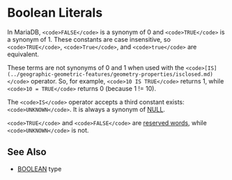 
# Boolean Literals

In MariaDB, `<code>FALSE</code>` is a synonym of 0 and `<code>TRUE</code>` is a synonym of 1. These constants are case insensitive, so `<code>TRUE</code>`, `<code>True</code>`, and `<code>true</code>` are equivalent.


These terms are not synonyms of 0 and 1 when used with the `<code>[IS](../geographic-geometric-features/geometry-properties/isclosed.md)</code>` operator. So, for example, `<code>10 IS TRUE</code>` returns 1, while `<code>10 = TRUE</code>` returns 0 (because 1 != 10).


The `<code>IS</code>` operator accepts a third constant exists: `<code>UNKNOWN</code>`. It is always a synonym of [NULL](../../data-types/null-values.md).


`<code>TRUE</code>` and `<code>FALSE</code>` are [reserved words](reserved-words.md), while `<code>UNKNOWN</code>` is not.


## See Also


* [BOOLEAN](../../data-types/data-types-numeric-data-types/boolean.md) type

